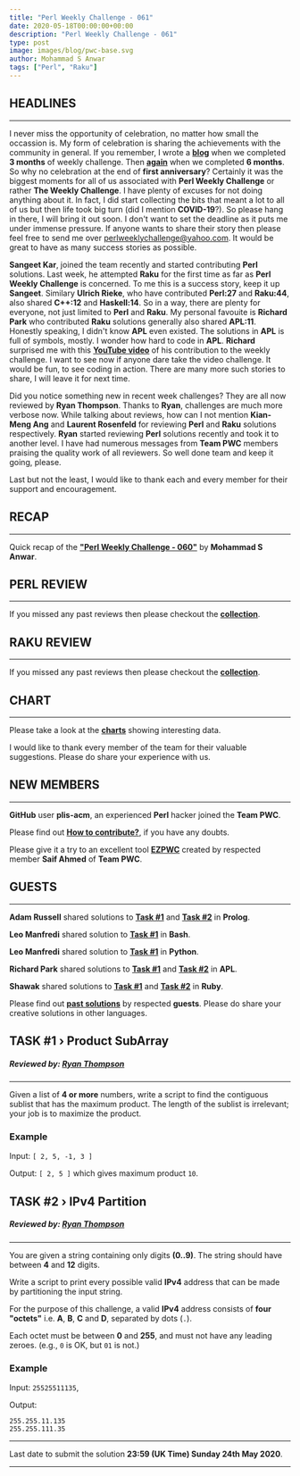 ```yaml
---
title: "Perl Weekly Challenge - 061"
date: 2020-05-18T00:00:00+00:00
description: "Perl Weekly Challenge - 061"
type: post
image: images/blog/pwc-base.svg
author: Mohammad S Anwar
tags: ["Perl", "Raku"]
---
```


## HEADLINES

***

I never miss the opportunity of celebration, no matter how small the occassion is. My form of celebration is sharing the achievements with the community in general. If you remember, I wrote a **[blog](/blog/the-story-of-pwc)** when we completed **3 months** of weekly challenge. Then **[again](http://blogs.perl.org/users/mohammad_s_anwar/2019/08/perl-weekly-challenge---6-months.html)** when we completed **6 months**. So why no celebration at the end of **first anniversary**? Certainly it was the biggest moments for all of us associated with **Perl Weekly Challenge** or rather **The Weekly Challenge**. I have plenty of excuses for not doing anything about it. In fact, I did start collecting the bits that meant a lot to all of us but then life took big turn (did I mention **COVID-19**?). So please hang in there, I will bring it out soon. I don't want to set the deadline as it puts me under immense pressure. If anyone wants to share their story then please feel free to send me over <perlweeklychallenge@yahoo.com>. It would be great to have as many success stories as possible.

**Sangeet Kar**, joined the team recently and started contributing **Perl** solutions. Last week, he attempted **Raku** for the first time as far as **Perl Weekly Challenge** is concerned. To me this is a success story, keep it up **Sangeet**. Similary **Ulrich Rieke**, who have contributed **Perl:27** and **Raku:44**, also shared **C++:12** and **Haskell:14**. So in a way, there are plenty for everyone, not just limited to **Perl** and **Raku**. My personal favouite is **Richard Park** who contributed **Raku** solutions generally also shared **APL:11**. Honestly speaking, I didn't know **APL** even existed. The solutions in **APL** is full of symbols, mostly. I wonder how hard to code in **APL**. **Richard** surprised me with this **[YouTube video](https://www.youtube.com/watch?v=0y015wayas4)** of his contribution to the weekly challenge. I want to see now if anyone dare take the video challenge. It would be fun, to see coding in action. There are many more such stories to share, I will leave it for next time.

Did you notice something new in recent week challenges? They are all now reviewed by **Ryan Thompson**. Thanks to **Ryan**, challenges are much more verbose now. While talking about reviews, how can I not mention **Kian-Meng Ang** and **Laurent Rosenfeld** for reviewing **Perl** and **Raku** solutions respectively. **Ryan** started reviewing **Perl** solutions recently and took it to another level. I have had numerous messages from **Team PWC** members praising the quality work of all reviewers. So well done team and keep it going, please.

Last but not the least, I would like to thank each and every member for their support and encouragement.

## RECAP

***

Quick recap of the [**"Perl Weekly Challenge - 060"**](/blog/recap-challenge-060) by **Mohammad S Anwar**.

## PERL REVIEW

***

If you missed any past reviews then please checkout the [**collection**](/p5-reviews).

## RAKU REVIEW

***

If you missed any past reviews then please checkout the [**collection**](/p6-reviews).

## CHART

***

Please take a look at the [**charts**](/chart) showing interesting data.

I would like to thank every member of the team for their valuable suggestions. Please do share your experience with us.

## NEW MEMBERS

***

**GitHub** user **plis-acm**, an experienced **Perl** hacker joined the **Team PWC**.

Please find out [**How to contribute?**](/blog/how-to-contribute), if you have any doubts.

Please give it a try to an excellent tool [**EZPWC**](https://github.com/saiftynet/EZPWC) created by respected member **Saif Ahmed** of **Team PWC**.

## GUESTS

***

**Adam Russell** shared solutions to [**Task #1**](https://github.com/manwar/perlweeklychallenge-club/blob/master/challenge-060/adam-russell/prolog/ch-1.p) and [**Task #2**](https://github.com/manwar/perlweeklychallenge-club/blob/master/challenge-060/adam-russell/prolog/ch-2.p) in **Prolog**.

**Leo Manfredi** shared solution to [**Task #1**](https://github.com/manwar/perlweeklychallenge-club/blob/master/challenge-060/manfredi/bash/ch-1.sh) in **Bash**.

**Leo Manfredi** shared solution to [**Task #1**](https://github.com/manwar/perlweeklychallenge-club/blob/master/challenge-060/manfredi/python/ch-1.py) in **Python**.

**Richard Park** shared solutions to [**Task #1**](https://github.com/manwar/perlweeklychallenge-club/blob/master/challenge-060/richard-park/apl/ch-1.aplf) and [**Task #2**](https://github.com/manwar/perlweeklychallenge-club/blob/master/challenge-060/richard-park/apl/ch-2.aplf) in **APL**.

**Shawak** shared solutions to [**Task #1**](https://github.com/manwar/perlweeklychallenge-club/blob/master/challenge-060/shawak/ruby/ch-1.rb) and [**Task #2**](https://github.com/manwar/perlweeklychallenge-club/blob/master/challenge-060/shawak/ruby/ch-2.rb) in **Ruby**.

Please find out [**past solutions**](/blog/guest-contribution) by respected **guests**. Please do share your creative solutions in other languages.

## TASK #1 › Product SubArray
##### **Reviewed by:** [Ryan Thompson](https://ry.ca)

***

Given a list of **4 or more** numbers, write a script to find the contiguous sublist that has the maximum product. The length of the sublist is irrelevant; your job is to maximize the product.

### Example

Input: `[ 2, 5, -1, 3 ]`

Output: `[ 2, 5 ]` which gives maximum product `10`.

## TASK #2 › IPv4 Partition
##### **Reviewed by:** [Ryan Thompson](https://ry.ca)

***

You are given a string containing only digits **(0..9)**. The string should have between **4** and **12** digits.

Write a script to print every possible valid **IPv4** address that can be made by partitioning the input string.

For the purpose of this challenge, a valid **IPv4** address consists of **four "octets"** i.e. **A**, **B**, **C** and **D**, separated by dots (`.`).

Each octet must be between **0** and **255**, and must not have any leading zeroes. (e.g., `0` is OK, but `01` is not.)

### Example

Input: `25525511135`,

Output:

```
255.255.11.135
255.255.111.35
```

***

Last date to submit the solution **23:59 (UK Time) Sunday 24th May 2020**.

***

